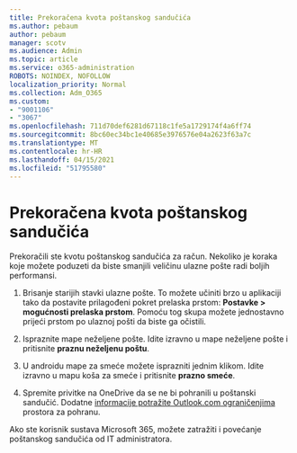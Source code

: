 ```yaml
---
title: Prekoračena kvota poštanskog sandučića
ms.author: pebaum
author: pebaum
manager: scotv
ms.audience: Admin
ms.topic: article
ms.service: o365-administration
ROBOTS: NOINDEX, NOFOLLOW
localization_priority: Normal
ms.collection: Adm_O365
ms.custom:
- "9001106"
- "3067"
ms.openlocfilehash: 711d70def6281d67118c1fe5a1729174f4a6ff74
ms.sourcegitcommit: 8bc60ec34bc1e40685e3976576e04a2623f63a7c
ms.translationtype: MT
ms.contentlocale: hr-HR
ms.lasthandoff: 04/15/2021
ms.locfileid: "51795580"
---
```

# <a name="mailbox-quota-exceeded"></a>Prekoračena kvota poštanskog sandučića

Prekoračili ste kvotu poštanskog sandučića za račun. Nekoliko je koraka koje možete poduzeti da biste smanjili veličinu ulazne pošte radi boljih performansi.

1. Brisanje starijih stavki ulazne pošte. To možete učiniti brzo u aplikaciji tako da postavite prilagođeni pokret prelaska prstom: **Postavke > mogućnosti prelaska prstom**. Pomoću tog skupa možete jednostavno prijeći prstom po ulaznoj pošti da biste ga očistili.

2. Ispraznite mape neželjene pošte. Idite izravno u mape neželjene pošte i pritisnite **praznu neželjenu poštu**.

3. U androidu mape za smeće možete isprazniti jednim klikom. Idite izravno u mapu koša za smeće i pritisnite **prazno smeće**. 

4. Spremite privitke na OneDrive da se ne bi pohranili u poštanski sandučić. Dodatne [informacije potražite Outlook.com ograničenjima](https://support.office.com/article/storage-limits-in-outlook-com-7ac99134-69e5-4619-ac0b-2d313bba5e9e) prostora za pohranu. 

Ako ste korisnik sustava Microsoft 365, možete zatražiti i povećanje poštanskog sandučića od IT administratora.
